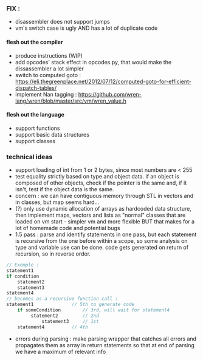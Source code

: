 ### FIX :
- disassembler does not support jumps
- vm's switch case is ugly AND has a lot of duplicate code

#### flesh out the compiler
- produce instructions (WIP)
- add opcodes' stack effect in opcodes.py, that would make the dissassembler a lot simpler
- switch to computed goto : https://eli.thegreenplace.net/2012/07/12/computed-goto-for-efficient-dispatch-tables/
- implement Nan tagging : https://github.com/wren-lang/wren/blob/master/src/vm/wren_value.h

#### flesh out the language
- support functions
- support basic data structures
- support classes

### technical ideas
- support loading of int from 1 or 2 bytes, since most numbers are < 255
- test equality strictly based on type and object data. if an object is composed of other objects, check if the pointer is the same and, if it isn't, test if the object data is the same.
- concern : we can have contiguous memory through STL in vectors and in classes, but map seems hard...
- (?) only use dynamic allocation of arrays as hardcoded data structure, then implement maps, vectors and lists as "normal" classes that are loaded  on vm start - simpler vm and more flexible BUT that makes for a lot of homemade code and potential bugs
- 1.5 pass : parse and identify statements in one pass,
but each statement is recursive from the one before within a scope,
so some analysis on type and variable use can be done.
code gets generated on return of recursion, so in reverse order.
``` dart
// Exemple :
statement1
if condition
	statement2
	statement3
statement4
// becomes as a recursive function call :
statement1 				// 5th to generate code
	if someCondition 		// 3rd, will wait for statement4
		 statement2 		// 2nd
			 statement3 	// 1st
	statement4 			// 4th
```
- errors during parsing : make parsing wrapper that catches all errors and propagates them as array in return statements so that at end of parsing we have a maximum of relevant info
